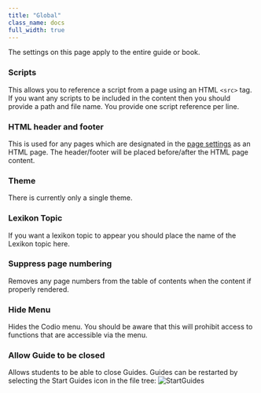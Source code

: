 ```yaml
---
title: "Global"
class_name: docs
full_width: true
---
```


The settings on this page apply to the entire guide or book.

### Scripts
This allows you to reference a script from a page using an HTML `<src>` tag. If you want any scripts to be included in the content then you should provide a path and file name. You provide one script reference per line.

### HTML header and footer
This is used for any pages which are designated in the [page settings](/docs/content/authoring/page-edit/edit-html) as an HTML page. The header/footer will be placed before/after the HTML page content.

### Theme
There is currently only a single theme.

### Lexikon Topic
If you want a lexikon topic to appear you should place the name of the Lexikon topic here.

### Suppress page numbering
Removes any page numbers from the table of contents when the content if properly rendered.

### Hide Menu
Hides the Codio menu. You should be aware that this will prohibit access to functions that are accessible via the menu.

### Allow Guide to be closed
Allows students to be able to close Guides. Guides can be restarted by selecting the Start Guides icon in the file tree:
<img alt="StartGuides" src="/img/docs/guides/startguides.png" class="simple"/>

